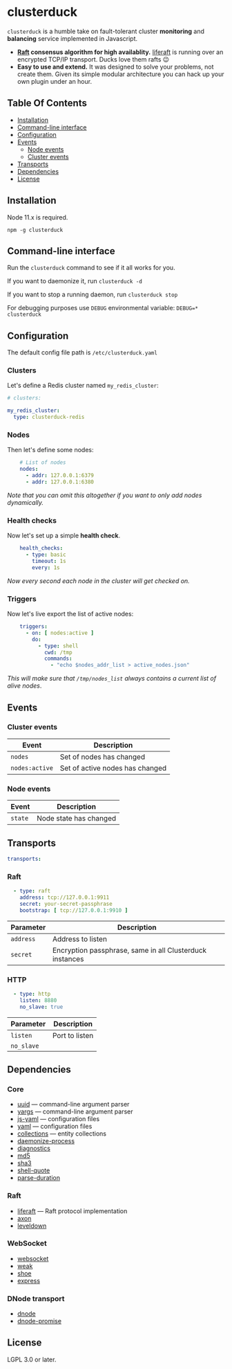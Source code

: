 # clusterduck

`clusterduck` is a humble take on fault-tolerant cluster __monitoring__ and __balancing__ service implemented in Javascript.

- __[Raft] consensus algorithm for high availablity.__
  [liferaft] is running over an encrypted TCP/IP transport. Ducks love them rafts 😉
- __Easy to use and extend.__
  It was designed to solve your problems, not create them.
  Given its simple modular architecture you can hack up your own plugin under an hour.
  


## Table Of Contents

- [Installation](#installation)
- [Command-line interface](#command-line)
- [Configuration](#configuration)
- [Events](#events)
  - [Node events](#node-events)
  - [Cluster events](#cluster-events)
- [Transports](#transports)
- [Dependencies](#dependencies)
- [License](#license)


## Installation

Node 11.x is required.

```
npm -g clusterduck
```


## Command-line interface

Run the  `clusterduck` command to see if it all works for you.

If you want to daemonize it, run `clusterduck -d`

If you want to stop a running daemon, run `clusterduck stop`

For debugging purposes use `DEBUG` environmental variable:
`DEBUG=* clusterduck`

## Configuration

The default config file path is `/etc/clusterduck.yaml`

### Clusters
Let's define a Redis cluster named `my_redis_cluster`:

```yaml
# clusters:

my_redis_cluster:
  type: clusterduck-redis
```

### Nodes

Then let's define some nodes:

```yaml
    # List of nodes
    nodes:
      - addr: 127.0.0.1:6379
      - addr: 127.0.0.1:6380
```

*Note that you can omit this altogether if you want to only add nodes dynamically.*

### Health checks
Now let's set up a simple __health check__.

```yaml
    health_checks:
      - type: basic
        timeout: 1s
        every: 1s
```

*Now every second each node in the cluster will get checked on.*

### Triggers
Now let's live export the list of active nodes:

```yaml
    triggers:
      - on: [ nodes:active ]
        do:
          - type: shell
            cwd: /tmp
            commands:
              - "echo $nodes_addr_list > active_nodes.json"
```
*This will make sure that `/tmp/nodes_list` always contains a current list of alive nodes*.

## Events
### Cluster events

Event               | Description
--------------------|------------------------------------------------------
`nodes`             | Set of nodes has changed
`nodes:active`      | Set of active nodes has changed

### Node events

Event               | Description
--------------------|------------------------------------------------------
`state`             | Node state has changed

## Transports

```yaml
transports:
````

### Raft

```yaml
  - type: raft
    address: tcp://127.0.0.1:9911
    secret: your-secret-passphrase
    bootstrap: [ tcp://127.0.0.1:9910 ]
```

Parameter           | Description
--------------------|------------------------------------------------------
`address`           | Address to listen
`secret`            | Encryption passphrase, same in all Clusterduck instances

### HTTP

```yaml
  - type: http
    listen: 8880
    no_slave: true
```
Parameter           | Description
--------------------|------------------------------------------------------
`listen`            | Port to listen
`no_slave`          |

## Dependencies

### Core

- [uuid](https://www.npmjs.com/package/uuid) — command-line argument parser
- [yargs](https://www.npmjs.com/package/yargs) — command-line argument parser
- [js-yaml](https://www.npmjs.com/package/js-yaml) — configuration files
- [yaml](https://www.npmjs.com/package/yaml) — configuration files
- [collections](https://www.npmjs.com/package/collections) — entity collections
- [daemonize-process](https://www.npmjs.com/package/daemonize-process)
- [diagnostics](https://www.npmjs.com/package/diagnostics)
- [md5](https://www.npmjs.com/package/md5)
- [sha3](https://www.npmjs.com/package/sha3)
- [shell-quote](https://www.npmjs.com/package/shell-quote)
- [parse-duration](https://www.npmjs.com/package/parse-duration)

### Raft
- [liferaft](https://www.npmjs.com/package/liferaft) — Raft protocol implementation
- [axon](https://www.npmjs.com/package/axon)
- [leveldown](https://www.npmjs.com/package/leveldown)

### WebSocket
- [websocket](https://www.npmjs.com/package/websocket)
- [weak](https://www.npmjs.com/package/weak)
- [shoe](https://www.npmjs.com/package/shoe)
- [express](https://www.npmjs.com/package/express)

### DNode transport
- [dnode](https://www.npmjs.com/package/dnode)
- [dnode-promise](https://www.npmjs.com/package/dnode-promise)


## License

LGPL 3.0 or later.

[Raft]: https://ramcloud.stanford.edu/raft.pdf

[Liferaft]: https://github.com/unshiftio/liferaft
